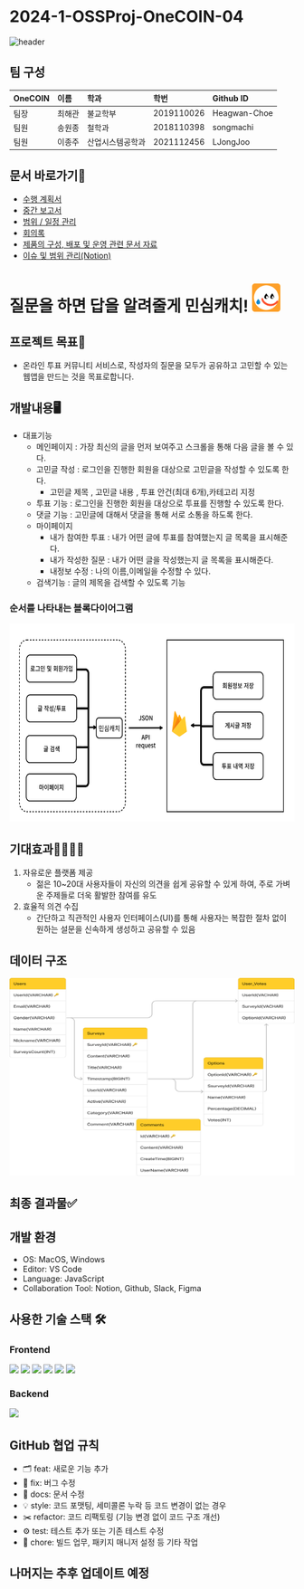 # 2024-1-OSSProj-OneCOIN-04
![header](https://capsule-render.vercel.app/api?type=Waving&color=30:FCB249,100:43BFFC&height=300&section=header&text=One%20COIN&fontSize=100)

<!-- ### 2024-1-OSSProj-OneCOIN-04 팀의 리파지토리입니다.
    - 팀 구성 - (팀장) 최해관 
               (팀원) 송원종
               (팀원) 이종주 -->




## 팀 구성

| OneCOIN   | 이름   | 학과             | 학번       | Github ID     |
| :-------- | :----- | :--------------- | :--------- | :------------ |
| 팀장      | 최해관 |      불교학부      | 2019110026 | Heagwan-Choe  |
| 팀원      | 송원종 |      철학과      | 2018110398 | songmachi     |
| 팀원      | 이종주 | 산업시스템공학과 | 2021112456 | LJongJoo      |

## 문서 바로가기🔎
- [수행 계획서](https://github.com/CSID-DGU/2024-1-OSSProj-OneCOIN-04/blob/main/Doc/1_1_OSSProj_04_OneCOIN_%EC%88%98%ED%96%89%EA%B3%84%ED%9A%8D%EC%84%9C.md)
- [중간 보고서](https://github.com/CSID-DGU/2024-1-OSSProj-OneCOIN-04/blob/main/Doc/2_1_OSSProj_04_OneCOIN_%EC%A4%91%EA%B0%84%EB%B3%B4%EA%B3%A0%EC%84%9C.md)
- [범위 / 일정 관리](https://github.com/CSID-DGU/2024-1-OSSProj-OneCOIN-04/blob/main/Doc/4_1_OSSProj_04_OneCOIN_%EB%B2%94%EC%9C%84_%EC%9D%BC%EC%A0%95_%EC%9D%B4%EC%8A%88%EA%B4%80%EB%A6%AC.md)
- [회의록](https://github.com/CSID-DGU/2024-1-OSSProj-OneCOIN-04/blob/main/Doc/4_2_OSSProj_04_OneCOIN_%ED%9A%8C%EC%9D%98%EB%A1%9D.md)
- [제품의 구성, 배포 및 운영 관련 문서 자료](https://github.com/CSID-DGU/2024-1-OSSProj-OneCOIN-04/blob/main/Doc/4_3_OSSProj_04_OneCOIN_%EC%A0%9C%ED%92%88%EA%B5%AC%EC%84%B1%EB%B0%B0%ED%8F%AC%EC%9A%B4%EC%98%81%EC%9E%90%EB%A3%8C.md)
- [이슈 및 범위 관리(Notion)](https://clammy-feverfew-32d.notion.site/44d92fb9924f4a839955138a6b1ccc62?pvs=4)

# 질문을 하면 답을 알려줄게 민심캐치! <img src="Doc/image/logo.png" alt="간트차트" width="50" height="50">

## 프로젝트 목표💯
- 온라인 투표 커뮤니티 서비스로, 작성자의 질문을 모두가 공유하고 고민할 수 있는 웹앱을 만드는 것을 목표로합니다.

## 개발내용🖥️
- 대표기능
    - 메인페이지 : 가장 최신의 글을 먼저 보여주고 스크롤을 통해 다음 글을 볼 수 있다.
    - 고민글 작성 : 로그인을 진행한 회원을 대상으로 고민글을 작성할 수 있도록 한다.
      - 고민글 제목 , 고민글 내용 , 투표 안건(최대 6개),카테고리 지정
    - 투표 기능 : 로그인을 진행한 회원을 대상으로 투표를 진행할 수 있도록 한다.
    - 댓글 기능 : 고민글에 대해서 댓글을 통해 서로 소통을 하도록 한다.
    - 마이페이지
      - 내가 참여한 투표 : 내가 어떤 글에 투표를 참여했는지 글 목록을 표시해준다.
      - 내가 작성한 질문 : 내가 어떤 글을 작성했는지 글 목록을 표시해준다.
      - 내정보 수정 : 나의 이름,이메일을 수정할 수 있다.
    - 검색기능 : 글의 제목을 검색할 수 있도록 기능
### 순서를 나타내는 블록다이어그램
<img src="Doc/image/블록다이어그램최종.png" alt="블록 다이어그램" width="650" height="350"> 

## 기대효과👨‍👩‍👧‍👧
1. 자유로운 플랫폼 제공
    - 젊은 10~20대 사용자들이 자신의 의견을 쉽게 공유할 수 있게 하여, 주로 가벼운 주제들로 더욱 활발한 참여를 유도
2. 효율적 의견 수집
    - 간단하고 직관적인 사용자 인터페이스(UI)를 통해 사용자는 복잡한 절차 없이 원하는 설문을 신속하게 생성하고 공유할 수 있음

## 데이터 구조
<img src="Doc/image/ER다이어그램_피그마.png" alt="블록 다이어그램" width="650" height="350">

## 최종 결과물✅

## 개발 환경
- OS: MacOS, Windows
- Editor: VS Code
- Language: JavaScript
- Collaboration Tool: Notion, Github, Slack, Figma
## 사용한 기술 스택 🛠️
### Frontend
<img src="https://img.shields.io/badge/react -61DAFB?style=for-the-badge&logo=react&logoColor=black"> <img src="https://img.shields.io/badge/recoil-3578E5?style=for-the-badge&logo=recoil&logoColor=white"> <img src="https://img.shields.io/badge/reactrouter-CA4245?style=for-the-badge&logo=reactrouter&logoColor=white"> <img src="https://img.shields.io/badge/vite-646CFF?style=for-the-badge&logo=vite&logoColor=black"> <img src="https://img.shields.io/badge/HTML-E34F26?style=for-the-badge&logo=html5&logoColor=white"> <img src="https://img.shields.io/badge/javascript-F7DF1E?style=for-the-badge&logo=javascript&logoColor=black">
   
### Backend
<img src="https://img.shields.io/badge/Firebase-FFCA28?style=for-the-badge&logo=firebase&logoColor=white">

## GitHub 협업 규칙
- 🗂️ feat: 새로운 기능 추가
- 🔖 fix: 버그 수정
- 📖 docs: 문서 수정
- 💡 style: 코드 포맷팅, 세미콜론 누락 등 코드 변경이 없는 경우
- ✂️ refactor: 코드 리팩토링 (기능 변경 없이 코드 구조 개선)
- ⚙️ test: 테스트 추가 또는 기존 테스트 수정
- 🧹 chore: 빌드 업무, 패키지 매니저 설정 등 기타 작업

## 나머지는 추후 업데이트 예정


